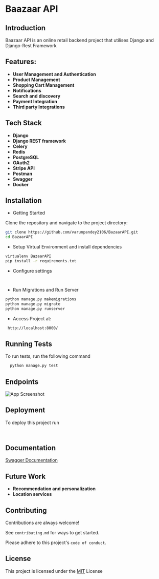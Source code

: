 
# Baazaar API


## Introduction

Baazaar API is an online retail backend project  that utilises Django and Django-Rest Framework

## Features:

- **User Management and Authentication**
- **Product Management**
- **Shopping Cart Management**
- **Notifications**
- **Search and discovery**
- **Payment Integration**
- **Third party Integrations**

## Tech Stack

- **Django**
- **Django REST framework**
- **Celery** 
- **Redis** 
- **PostgreSQL** 
- **OAuth2**
- **Stripe API**
- **Postman**
- **Swagger**
- **Docker**


## Installation

- Getting Started

Clone the repository and navigate to the project directory:
```bash
git clone https://github.com/varunpandey2106/BazaarAPI.git
cd BazaarAPI
```

- Setup Virtual Environment and install dependencies 
```bash
virtualenv BazaarAPI
pip install -r requirements.txt
```
- Configure settings
```bash



```
- Run Migrations and Run Server
```bash
python manage.py makemigrations
python manage.py migrate
python manage.py runserver
```

- Access Project at: 
```bash
 http://localhost:8000/
```





## Running Tests

To run tests, run the following command

```bash
  python manage.py test
```


## Endpoints

![App Screenshot](https://via.placeholder.com/468x300?text=App+Screenshot+Here)




## Deployment

To deploy this project run

```bash
  
```

## Documentation

[Swagger Documentation](https://linktodocumentation)

## Future Work

- **Recommendation and personalization**
- **Location services**

## Contributing

Contributions are always welcome!

See `contributing.md` for ways to get started.

Please adhere to this project's `code of conduct`.


## License

This project is licensed under the [MIT](https://choosealicense.com/licenses/mit/) License
